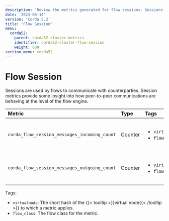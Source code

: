 ```yaml
---
description: "Review the metrics generated for flow sessions. Sessions are used by flows to communicate with counterparties."
date: '2023-06-14'
version: 'Corda 5.2'
title: "Flow Session"
menu:
  corda52:
    parent: corda52-cluster-metrics
    identifier: corda52-cluster-flow-session
    weight: 600
section_menu: corda52
---
```


# Flow Session

Sessions are used by flows to communicate with counterparties. Session metrics provide some insight into how peer-to-peer
communications are behaving at the level of the flow engine.

<style>
table th:first-of-type {
    width: 25%;
}
table th:nth-of-type(2) {
    width: 10%;
}
table th:nth-of-type(3) {
    width: 20%;
}
table th:nth-of-type(4) {
    width: 45%;
}
</style>

| Metric | Type | Tags | Description |
| :----------- | :----------- | :----------- | :----------- |
| `corda_flow_session_messages_incoming_count` | Counter | <ul><li>`virtualnode`</li><li>`flow_class`</li></ul> | The number of messages received by sessions. |
| `corda_flow_session_messages_outgoing_count` | Counter | <ul><li>`virtualnode`</li><li>`flow_class`</li></ul> | The number of messages sent by sessions. |

Tags:

* `virtualnode`: The short hash of the {{< tooltip >}}virtual node{{< /tooltip >}} to which a metric applies.
* `flow_class`: The flow class for the metric.
